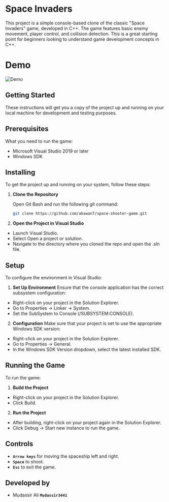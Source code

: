 # Space Invaders

This project is a simple console-based clone of the classic "Space Invaders" game, developed in C++. The game features basic enemy movement, player control, and collision detection. This is a great starting point for beginners looking to understand game development concepts in C++.

# Demo
![Demo](https://github.com/Mudassir3441/space-shooter/blob/main/Demp.gif)
## Getting Started

These instructions will get you a copy of the project up and running on your local machine for development and testing purposes.

## Prerequisites

What you need to run the game:

- Microsoft Visual Studio 2019 or later
- Windows SDK

## Installing

To get the project up and running on your system, follow these steps:

1. **Clone the Repository**
   
   Open Git Bash and run the following git command:

   ```bash
   git clone https://github.com/abawan7/space-shooter-game.git

2. **Open the Project in Visual Studio**

- Launch Visual Studio.
- Select Open a project or solution.
- Navigate to the directory where you cloned the repo and open the .sln file.

## Setup

To configure the environment in Visual Studio:

1. **Set Up Environment** Ensure that the console application has the correct subsystem configuration:
- Right-click on your project in the Solution Explorer.
- Go to Properties -> Linker -> System.
- Set the SubSystem to Console (/SUBSYSTEM:CONSOLE).
2. **Configuration** Make sure that your project is set to use the appropriate Windows SDK version:
- Right-click on your project in the Solution Explorer.
- Go to Properties -> General.
- In the Windows SDK Version dropdown, select the latest installed SDK.



## Running the Game

To run the game:

1. **Build the Project**
- Right-click on your project in the Solution Explorer.
- Click Build.
2. **Run the Project**
- After building, right-click on your project again in the Solution Explorer.
- Click Debug -> Start new instance to run the game.


## Controls
- **`Arrow keys`** for moving the spaceship left and right.
- **`Space`** to shoot.
- **`Esc`** to exit the game.

## Developed by

- Mudassir Ali **`Mudassir3441`**

